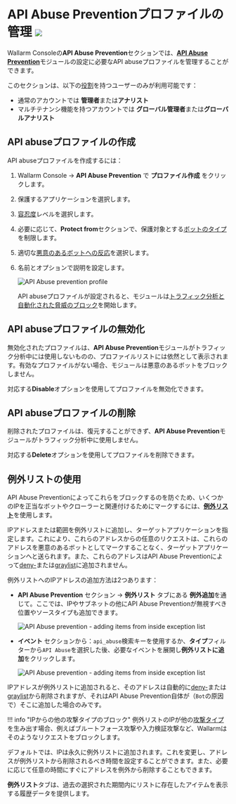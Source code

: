 # API Abuse Preventionプロファイルの管理 <a href="../../about-wallarm/subscription-plans/#subscription-plans"><img src="../../images/api-security-tag.svg" style="border: none;"></a>

Wallarm Consoleの**API Abuse Prevention**セクションでは、[**API Abuse Prevention**](../api-abuse-prevention/overview.md)モジュールの設定に必要なAPI abuseプロファイルを管理することができます。

このセクションは、以下の[役割](../user-guides/settings/users.md#user-roles)を持つユーザーのみが利用可能です：

* 通常のアカウントでは **管理者**または**アナリスト**
* マルチテナンシ機能を持つアカウントでは **グローバル管理者**または**グローバルアナリスト**

## API abuseプロファイルの作成

API abuseプロファイルを作成するには：

1. Wallarm Console → **API Abuse Prevention** で **プロファイル作成** をクリックします。
1. 保護するアプリケーションを選択します。
1. [容忍度](../api-abuse-prevention/overview.md#tolerance)レベルを選択します。
1. 必要に応じて、**Protect from**セクションで、保護対象とする[ボットのタイプ](../api-abuse-prevention/overview.md#automated-threats-blocked-by-api-abuse-prevention)を制限します。
1. 適切な[悪意のあるボットへの反応](../api-abuse-prevention/overview.md#reaction-to-malicious-bots)を選択します。
1. 名前とオプションで説明を設定します。

    ![API Abuse prevention profile](../images/about-wallarm-waf/abi-abuse-prevention/create-api-abuse-prevention.png)

    API abuseプロファイルが設定されると、モジュールは[トラフィック分析と自動化された脅威のブロック](../api-abuse-prevention/overview.md#how-api-abuse-prevention-works)を開始します。

## API abuseプロファイルの無効化

無効化されたプロファイルは、**API Abuse Prevention**モジュールがトラフィック分析中には使用しないものの、プロファイルリストには依然として表示されます。有効なプロファイルがない場合、モジュールは悪意のあるボットをブロックしません。

対応する**Disable**オプションを使用してプロファイルを無効化できます。

## API abuseプロファイルの削除

削除されたプロファイルは、復元することができず、**API Abuse Prevention**モジュールがトラフィック分析中に使用しません。

対応する**Delete**オプションを使用してプロファイルを削除できます。

## 例外リストの使用

API Abuse Preventionによってこれらをブロックするのを防ぐため、いくつかのIPを正当なボットやクローラーと関連付けるためにマークするには、[**例外リスト**](../api-abuse-prevention/overview.md#exception-list)を使用します。

IPアドレスまたは範囲を例外リストに追加し、ターゲットアプリケーションを指定します。これにより、これらのアドレスからの任意のリクエストは、これらのアドレスを悪意のあるボットとしてマークすることなく、ターゲットアプリケーションへと送られます。また、これらのアドレスはAPI Abuse Preventionによって[deny-](../user-guides/ip-lists/denylist.md)または[graylist](../user-guides/ip-lists/graylist.md)に追加されません。

例外リストへのIPアドレスの追加方法は2つあります：

*  **API Abuse Prevention** セクション → **例外リスト** タブにある **例外追加**を通じて。ここでは、IPやサブネットの他にAPI Abuse Preventionが無視すべき位置やソースタイプも追加できます。

    ![API Abuse prevention - adding items from inside exception list](../images/about-wallarm-waf/abi-abuse-prevention/exception-list-add-from-inside.png)

*  **イベント** セクションから：`api_abuse`検索キーを使用するか、**タイプ**フィルターから`API Abuse`を選択した後、必要なイベントを展開し**例外リストに追加**をクリックします。

    ![API Abuse prevention - adding items from inside exception list](../images/about-wallarm-waf/abi-abuse-prevention/exception-list-add-from-event.png)

IPアドレスが例外リストに追加されると、そのアドレスは自動的に[deny-](../user-guides/ip-lists/denylist.md)または[graylist](../user-guides/ip-lists/graylist.md)から削除されますが、それはAPI Abuse Prevention自体が（`Bot`の原因で）そこに追加した場合のみです。

!!! info "IPからの他の攻撃タイプのブロック"
    例外リストのIPが他の[攻撃タイプ](../attacks-vulns-list.md)を生み出す場合、例えばブルートフォース攻撃や入力検証攻撃など、Wallarmはそのようなリクエストをブロックします。

デフォルトでは、IPは永久に例外リストに追加されます。これを変更し、アドレスが例外リストから削除されるべき時間を設定することができます。また、必要に応じて任意の時間にすぐにアドレスを例外から削除することもできます。

**例外リスト**タブは、過去の選択された期間内にリストに存在したアイテムを表示する履歴データを提供します。
